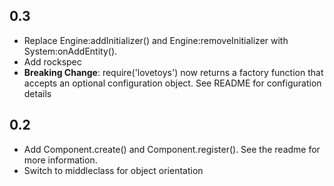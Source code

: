 ## 0.3

- Replace Engine:addInitializer() and Engine:removeInitializer with System:onAddEntity().
- Add rockspec
- **Breaking Change**: require('lovetoys') now returns a factory function that accepts an optional configuration object. See README for configuration details

## 0.2

- Add Component.create() and Component.register(). See the readme for more information.
- Switch to middleclass for object orientation
